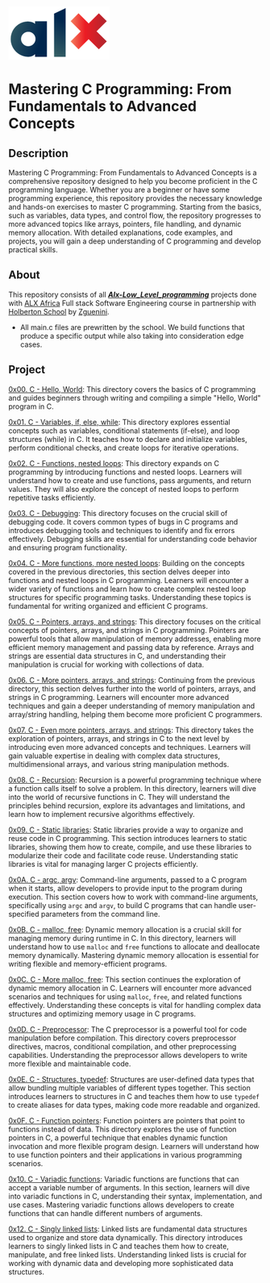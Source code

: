 ![img](./img/ALX.jpg)
# Mastering C Programming: From Fundamentals to Advanced Concepts

## Description

Mastering C Programming: From Fundamentals to Advanced Concepts is a comprehensive repository designed to help you become proficient in the C programming language. Whether you are a beginner or have some programming experience, this repository provides the necessary knowledge and hands-on exercises to master C programming. Starting from the basics, such as variables, data types, and control flow, the repository progresses to more advanced topics like arrays, pointers, file handling, and dynamic memory allocation. With detailed explanations, code examples, and projects, you will gain a deep understanding of C programming and develop practical skills.

## About
 This repository consists of all [***Alx-Low_Level_programming***](./) projects done with [ALX Africa](https://www.alxafrica.com/) Full stack Software Engineering course in partnership with [Holberton School](https://www.holbertonschool.com/) by [Zguenini](https://github.com/zguenini).
- All main.c files are prewritten by the school. We build functions that produce a specific output while also taking into consideration edge cases.

## Project

[0x00. C - Hello, World](./0x00-hello_world): This directory covers the basics of C programming and guides beginners through writing and compiling a simple "Hello, World" program in C.

[0x01. C - Variables, if, else, while](./0x01-variables_if_else_while): This directory explores essential concepts such as variables, conditional statements (if-else), and loop structures (while) in C. It teaches how to declare and initialize variables, perform conditional checks, and create loops for iterative operations.

[0x02. C - Functions, nested loops](0x02-functions_nested_loops): This directory expands on C programming by introducing functions and nested loops. Learners will understand how to create and use functions, pass arguments, and return values. They will also explore the concept of nested loops to perform repetitive tasks efficiently.

[0x03. C - Debugging](./0x03-debugging): This directory focuses on the crucial skill of debugging code. It covers common types of bugs in C programs and introduces debugging tools and techniques to identify and fix errors effectively. Debugging skills are essential for understanding code behavior and ensuring program functionality.

[0x04. C - More functions, more nested loops](./0x04-more_functions_nested_loops): Building on the concepts covered in the previous directories, this section delves deeper into functions and nested loops in C programming. Learners will encounter a wider variety of functions and learn how to create complex nested loop structures for specific programming tasks. Understanding these topics is fundamental for writing organized and efficient C programs.

[0x05. C - Pointers, arrays, and strings](./0x05-pointers_arrays_strings): This directory focuses on the critical concepts of pointers, arrays, and strings in C programming. Pointers are powerful tools that allow manipulation of memory addresses, enabling more efficient memory management and passing data by reference. Arrays and strings are essential data structures in C, and understanding their manipulation is crucial for working with collections of data.

[0x06. C - More pointers, arrays, and strings](./0x06-pointers_arrays_strings): Continuing from the previous directory, this section delves further into the world of pointers, arrays, and strings in C programming. Learners will encounter more advanced techniques and gain a deeper understanding of memory manipulation and array/string handling, helping them become more proficient C programmers.

[0x07. C - Even more pointers, arrays, and strings](./0x07-pointers_arrays_strings): This directory takes the exploration of pointers, arrays, and strings in C to the next level by introducing even more advanced concepts and techniques. Learners will gain valuable expertise in dealing with complex data structures, multidimensional arrays, and various string manipulation methods.

[0x08. C - Recursion](./0x08-recursion): Recursion is a powerful programming technique where a function calls itself to solve a problem. In this directory, learners will dive into the world of recursive functions in C. They will understand the principles behind recursion, explore its advantages and limitations, and learn how to implement recursive algorithms effectively.

[0x09. C - Static libraries](./0x09-static_libraries): Static libraries provide a way to organize and reuse code in C programming. This section introduces learners to static libraries, showing them how to create, compile, and use these libraries to modularize their code and facilitate code reuse. Understanding static libraries is vital for managing larger C projects efficiently.

[0x0A. C - argc, argv](./0x0A-argc_argv): Command-line arguments, passed to a C program when it starts, allow developers to provide input to the program during execution. This section covers how to work with command-line arguments, specifically using `argc` and `argv`, to build C programs that can handle user-specified parameters from the command line.

[0x0B. C - malloc, free](./0x0B-malloc_free): Dynamic memory allocation is a crucial skill for managing memory during runtime in C. In this directory, learners will understand how to use `malloc` and `free` functions to allocate and deallocate memory dynamically. Mastering dynamic memory allocation is essential for writing flexible and memory-efficient programs.

[0x0C. C - More malloc, free](./0x0C-more_malloc_free): This section continues the exploration of dynamic memory allocation in C. Learners will encounter more advanced scenarios and techniques for using `malloc`, `free`, and related functions effectively. Understanding these concepts is vital for handling complex data structures and optimizing memory usage in C programs.

[0x0D. C - Preprocessor](./0x0D-preprocessor): The C preprocessor is a powerful tool for code manipulation before compilation. This directory covers preprocessor directives, macros, conditional compilation, and other preprocessing capabilities. Understanding the preprocessor allows developers to write more flexible and maintainable code.

[0x0E. C - Structures, typedef](./0x0E-structures_typedef): Structures are user-defined data types that allow bundling multiple variables of different types together. This section introduces learners to structures in C and teaches them how to use `typedef` to create aliases for data types, making code more readable and organized.

[0x0F. C - Function pointers](./0x0F-function_pointers): Function pointers are pointers that point to functions instead of data. This directory explores the use of function pointers in C, a powerful technique that enables dynamic function invocation and more flexible program design. Learners will understand how to use function pointers and their applications in various programming scenarios.

[0x10. C - Variadic functions](./0x10-variadic_functions): Variadic functions are functions that can accept a variable number of arguments. In this section, learners will dive into variadic functions in C, understanding their syntax, implementation, and use cases. Mastering variadic functions allows developers to create functions that can handle different numbers of arguments.

[0x12. C - Singly linked lists](./0x12-singly_linked_lists): Linked lists are fundamental data structures used to organize and store data dynamically. This directory introduces learners to singly linked lists in C and teaches them how to create, manipulate, and free linked lists. Understanding linked lists is crucial for working with dynamic data and developing more sophisticated data structures.

